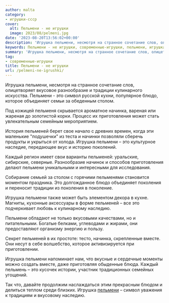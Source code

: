 ```yaml
---
author: malta
category:
- игрушки-ссср
cover:
  alt: Пельмени - не игрушки
  image: 2023/08/pelmeni.jpg
date: '2023-08-20T13:56:02+00:00'
description: 'Игрушка пельмени, несмотря на странное сочетание слов, олицетворяет вкусовое разнообразие и традиции кулинарного искусства. Пельмени - это символ русской...'
keywords: Пельмени - не игрушки, современные-игрушки, пельмени, игрушка, это, пельменей, разнообразие, традиции, символ, блюдо, которое, объединяет, столом, начинка, приготовления, каждый, поколения
summary: 'Игрушка пельмени, несмотря на странное сочетание слов, олицетворяет вкусовое разнообразие и традиции кулинарного искусства. Пельмени - это символ русской...'
tag:
- современные-игрушки
title: Пельмени - не игрушки
url: /pelmeni-ne-igrushki/
---
```


Игрушка пельмени, несмотря на странное сочетание слов, олицетворяет вкусовое разнообразие и традиции кулинарного искусства. Пельмени \- это символ русской кухни, популярное блюдо, которое объединяет семьи за обеденным столом.

Под кожицей пельменя скрывается ароматное начинка, вареная или жареная до золотистой корки. Процесс их приготовления может стать увлекательным семейным мероприятием.

История пельменей берет свое начало с древних времен, когда эти маленькие "подушечки" из теста и начинки позволяли сберечь продукты и укрыться от холода. Игрушка пельмени – это культурное наследие, передающее вкус и историю поколений.

Каждый регион имеет свои варианты пельменей: уральские, сибирские, северные. Разнообразие начинок и способов приготовления делают пельмени уникальными и интересными для исследования.

Собирание семьей за столом с горячими пельменями становится моментом праздника. Это долгожданное блюдо объединяет поколения и переносит традиции из поколения в поколение.

Игрушка пельмени также может быть элементом декора в кухне. Магниты, кухонные аксессуары в форме пельменей – все это подчеркивает любовь к кулинарному наследию.

Пельмени обладают не только вкусовыми качествами, но и питательными. Богатые белками, углеводами и жирами, они предоставляют организму энергию и пользу.

Секрет пельменей в их простоте: тесто, начинка, скрепленные вместе. Они несут в себе волшебство, которое активизируется при приготовлении.

Игрушка пельмени напоминает нам, что вкусные и сердечные моменты можно создать вместе, даже приготовляя обыденные блюда. Каждый пельмень – это кусочек истории, участник традиционных семейных угощений.

Так что, давайте продолжим наслаждаться этим прекрасным блюдом и делиться теплом среди близких. Игрушка [пельмени](https://vk.com/pelmenipektubaevo) – символ уважения к традициям и вкусовому наследию.